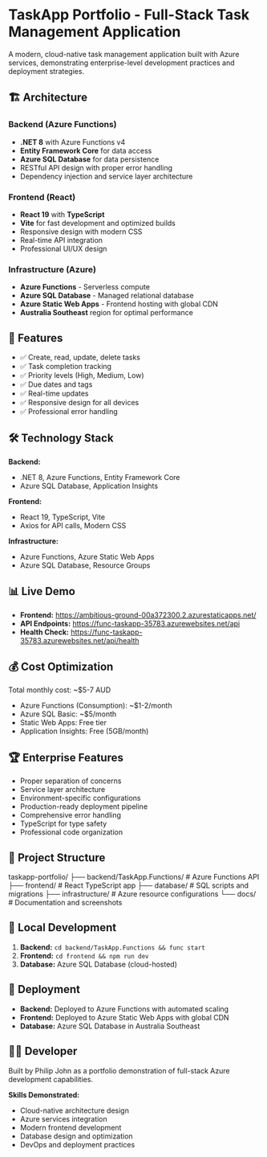 # TaskApp Portfolio - Full-Stack Task Management Application

A modern, cloud-native task management application built with Azure services, demonstrating enterprise-level development practices and deployment strategies.

## 🏗️ Architecture

### Backend (Azure Functions)
- **.NET 8** with Azure Functions v4
- **Entity Framework Core** for data access
- **Azure SQL Database** for data persistence
- RESTful API design with proper error handling
- Dependency injection and service layer architecture

### Frontend (React)
- **React 19** with **TypeScript**
- **Vite** for fast development and optimized builds
- Responsive design with modern CSS
- Real-time API integration
- Professional UI/UX design

### Infrastructure (Azure)
- **Azure Functions** - Serverless compute
- **Azure SQL Database** - Managed relational database
- **Azure Static Web Apps** - Frontend hosting with global CDN
- **Australia Southeast** region for optimal performance

## 🚀 Features

- ✅ Create, read, update, delete tasks
- ✅ Task completion tracking
- ✅ Priority levels (High, Medium, Low)
- ✅ Due dates and tags
- ✅ Real-time updates
- ✅ Responsive design for all devices
- ✅ Professional error handling

## 🛠️ Technology Stack

**Backend:**
- .NET 8, Azure Functions, Entity Framework Core
- Azure SQL Database, Application Insights

**Frontend:**
- React 19, TypeScript, Vite
- Axios for API calls, Modern CSS

**Infrastructure:**
- Azure Functions, Azure Static Web Apps
- Azure SQL Database, Resource Groups

## 📊 Live Demo

- **Frontend:** https://ambitious-ground-00a372300.2.azurestaticapps.net/
- **API Endpoints:** https://func-taskapp-35783.azurewebsites.net/api
- **Health Check:** https://func-taskapp-35783.azurewebsites.net/api/health

## 💰 Cost Optimization

Total monthly cost: ~$5-7 AUD
- Azure Functions (Consumption): ~$1-2/month
- Azure SQL Basic: ~$5/month  
- Static Web Apps: Free tier
- Application Insights: Free (5GB/month)

## 🏆 Enterprise Features

- Proper separation of concerns
- Service layer architecture
- Environment-specific configurations
- Production-ready deployment pipeline
- Comprehensive error handling
- TypeScript for type safety
- Professional code organization

## 📁 Project Structure

taskapp-portfolio/
├── backend/TaskApp.Functions/     # Azure Functions API
├── frontend/                      # React TypeScript app
├── database/                      # SQL scripts and migrations
├── infrastructure/                # Azure resource configurations
└── docs/                          # Documentation and screenshots


## 🔧 Local Development

1. **Backend:** `cd backend/TaskApp.Functions && func start`
2. **Frontend:** `cd frontend && npm run dev`
3. **Database:** Azure SQL Database (cloud-hosted)

## 🚀 Deployment

- **Backend:** Deployed to Azure Functions with automated scaling
- **Frontend:** Deployed to Azure Static Web Apps with global CDN
- **Database:** Azure SQL Database in Australia Southeast

## 👨‍💻 Developer

Built by Philip John as a portfolio demonstration of full-stack Azure development capabilities.

**Skills Demonstrated:**
- Cloud-native architecture design
- Azure services integration
- Modern frontend development
- Database design and optimization
- DevOps and deployment practices
